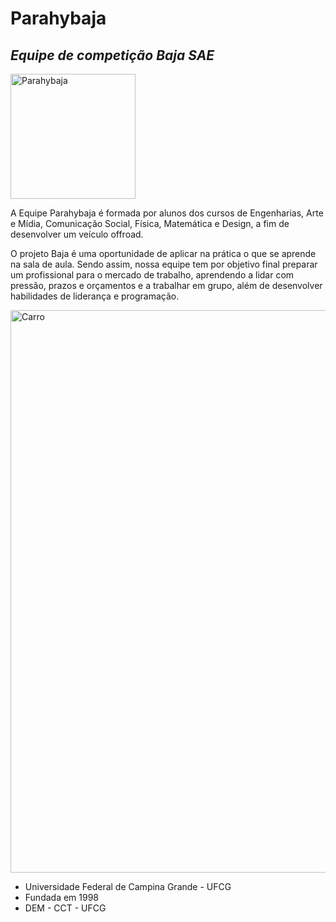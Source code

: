 # Parahybaja
## _Equipe de competição Baja SAE_

<a href="https://linktr.ee/Parahybaja"> <img src="https://d1fdloi71mui9q.cloudfront.net/B7R4z6X6Qk2wGkfW31u8_558217a4204911eaad89be3fc3f68b74" alt="Parahybaja" width="200"/> </a>

A Equipe Parahybaja é formada por alunos dos cursos de Engenharias, Arte e Mídia, Comunicação Social, Física, Matemática e Design, a fim de desenvolver um veículo offroad. 

O projeto Baja é uma oportunidade de aplicar na prática o que se aprende na sala de aula. Sendo assim, nossa equipe tem por objetivo final preparar um profissional para o mercado de trabalho, aprendendo a lidar com pressão, prazos e orçamentos e a trabalhar em grupo, além de desenvolver habilidades de liderança e programação. 



<img src="https://scontent.fcpv2-2.fna.fbcdn.net/v/t1.6435-9/90237051_3392533344096268_7244051515432763392_n.jpg?_nc_cat=109&ccb=1-5&_nc_sid=a26aad&_nc_eui2=AeEOMMEndp20DHC_TSykZjJuYTvneD4e4uVhO-d4Ph7i5YqPwZAFP5W3_3TrWn53PHIoWSbcDV5naoTcY9yi8maX&_nc_ohc=U0418bdYC8cAX_sl8iG&tn=zRNYm9uLLvQzPccl&_nc_ht=scontent.fcpv2-2.fna&oh=00_AT9fXF4roFudqi4JCls555WyqetaJWzYYIRDiy9RQUa2XA&oe=620C2A3A" alt="Carro" width="900"/>


- Universidade Federal de Campina Grande - UFCG
- Fundada em 1998
- DEM - CCT - UFCG









